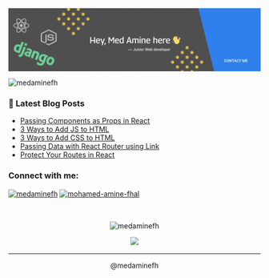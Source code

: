 <img alt="banner img" align="center" src="./assets/banner.jpg" />

<br>
<p align="left"> <img width="150" src="https://komarev.com/ghpvc/?username=medaminefh&label=Profile%20views&color=0e75b6&style=flat" alt="medaminefh" /> </p>

### 📕 Latest Blog Posts

<!-- BLOG-POST-LIST:START -->

- [Passing Components as Props in React](https://dev.to/medaminefh/passing-components-as-props-in-react-36h8)
- [3 Ways to Add JS to HTML](https://dev.to/medaminefh/3-ways-to-add-js-to-html-2n9l)
- [3 Ways to Add CSS to HTML](https://dev.to/medaminefh/3-ways-to-add-css-to-html-1fad)
- [Passing Data with React Router using Link](https://dev.to/medaminefh/passing-data-with-react-router-using-link-1h39)
- [Protect Your Routes in React](https://dev.to/medaminefh/protect-your-components-with-react-router-4hf7)
<!-- BLOG-POST-LIST:END -->

<h3>Connect with me:</h3>
<p>
<a href="https://twitter.com/medaminefh" target="_blank"><img align="center" src="https://raw.githubusercontent.com/rahuldkjain/github-profile-readme-generator/master/src/images/icons/Social/twitter.svg" alt="medaminefh" height="30" width="40" /></a>
<a href="https://linkedin.com/in/mohamed-amine-fhal" target="_blank"><img align="center" src="https://raw.githubusercontent.com/rahuldkjain/github-profile-readme-generator/master/src/images/icons/Social/linked-in-alt.svg" alt="mohamed-amine-fhal" height="30" width="40" /></a>
</p>

<br/>

<p align="center"><img align="center" src="https://github-readme-stats.vercel.app/api?username=medaminefh&show_icons=true&locale=en&theme=cobalt" alt="medaminefh" /></p>

<p align="center"><img width="500" src="https://github-readme-stats.vercel.app/api/top-langs/?username=medaminefh&layout=compact&langs_count=9&theme=cobalt" /></p>

---

<p align="center">@medaminefh</p>
